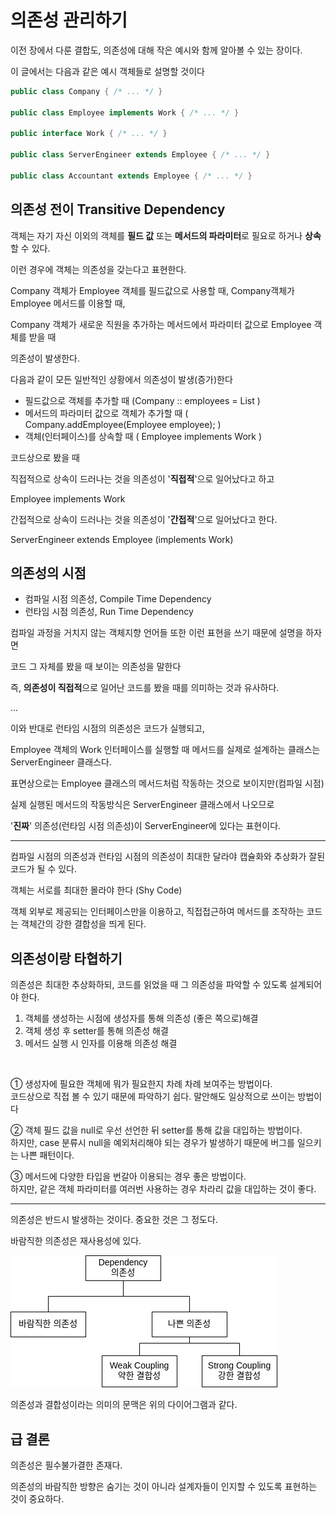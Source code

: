 # 의존성 관리하기 

이전 장에서 다룬 결합도, 의존성에 대해 작은 예시와 함께 알아볼 수 있는 장이다.


이 글에서는 다음과 같은 예시 객체들로 설명할 것이다

```java
public class Company { /* ... */ }

public class Employee implements Work { /* ... */ }

public interface Work { /* ... */ }

public class ServerEngineer extends Employee { /* ... */ }

public class Accountant extends Employee { /* ... */ }
```

## 의존성 전이 Transitive Dependency

객체는 자기 자신 이외의 객체를 **필드 값** 또는 **메서드의 파라미터**로 필요로 하거나 **상속** 할 수 있다.

이런 경우에 객체는 의존성을 갖는다고 표현한다.

Company 객체가 Employee 객체를 필드값으로 사용할 때, Company객체가 Employee 메서드를 이용할 때,

Company 객체가 새로운 직원을 추가하는 메서드에서 파라미터 값으로 Employee 객체를 받을 때

의존성이 발생한다.

다음과 같이 모든 일반적인 상황에서 의존성이 발생(증가)한다

  * 필드값으로 객체를 추가할 때 (Company :: employees  = List<Employee> )
  * 메서드의 파라미터 값으로 객체가 추가할 때 ( Company.addEmployee(Employee employee); )
  * 객체(인터페이스)를 상속할 때 ( Employee implements Work )

코드상으로 봤을 때 

직접적으로 상속이 드러나는 것을 의존성이 '**직접적**'으로 일어났다고 하고

Employee implements Work

간접적으로 상속이 드러나는 것을 의존성이 '**간접적**'으로 일어났다고 한다.

ServerEngineer extends Employee (implements Work)

## 의존성의 시점

  * 컴파일 시점 의존성, Compile Time Dependency
  * 런타임 시점 의존성, Run Time Dependency

컴파일 과정을 거치지 않는 객체지향 언어들 또한 이런 표현을 쓰기 때문에 설명을 하자면

코드 그 자체를 봤을 때 보이는 의존성을 말한다

즉, **의존성이 직접적**으로 일어난 코드를 봤을 때를 의미하는 것과 유사하다.

...

이와 반대로 런타임 시점의 의존성은 코드가 실행되고,

Employee 객체의 Work 인터페이스를 실행할 때 메서드를 실제로 설계하는 클래스는 ServerEngineer 클래스다.

표면상으로는 Employee 클래스의 메서드처럼 작동하는 것으로 보이지만(컴파일 시점)

실제 실행된 메서드의 작동방식은 ServerEngineer 클래스에서 나오므로

'**진짜**' 의존성(런타임 시점 의존성)이 ServerEngineer에 있다는 표현이다.

---------

컴파일 시점의 의존성과 런타임 시점의 의존성이 최대한 달라야 캡슐화와 추상화가 잘된 코드가 될 수 있다.

객체는 서로를 최대한 몰라야 한다 (Shy Code)

객체 외부로 제공되는 인터페이스만을 이용하고, 직접접근하여 메서드를 조작하는 코드는 객체간의 강한 결합성을 띄게 된다.

## 의존성이랑 타협하기

의존성은 최대한 추상화하되, 코드를 읽었을 때 그 의존성을 파악할 수 있도록 설계되어야 한다.

  1) 객체를 생성하는 시점에 생성자를 통해 의존성 (좋은 쪽으로)해결
  2) 객체 생성 후 setter를 통해 의존성 해결
  3) 메서드 실행 시 인자를 이용해 의존성 해결

<br>

① 생성자에 필요한 객체에 뭐가 필요한지 차례 차례 보여주는 방법이다.
<br><t> 코드상으로 직접 볼 수 있기 때문에 파악하기 쉽다. 말안해도 일상적으로 쓰이는 방법이다

② 객체 필드 값을 null로 우선 선언한 뒤 setter를 통해 값을 대입하는 방법이다.
<br><t> 하지만, case 분류시 null을 예외처리해야 되는 경우가 발생하기 때문에 버그를 일으키는 나쁜 패턴이다.

③ 메서드에 다양한 타입을 번갈아 이용되는 경우 좋은 방법이다.
<br><t> 하지만, 같은 객체 파라미터를 여러번 사용하는 경우 차라리 값을 대입하는 것이 좋다.

-----

의존성은 반드시 발생하는 것이다. 중요한 것은 그 정도다.

바람직한 의존성은 재사용성에 있다.

![dependency_and_coupling](https://github.com/ccppoo/MyMilitaryServiceLog/blob/master/%EA%B3%B5%EB%B6%80%ED%95%9C%EA%B2%83_%EC%A0%95%EB%A6%AC/dependency_coupling.png)

의존성과 결합성이라는 의미의 문맥은 위의 다이어그램과 같다.

## 급 결론

의존성은 필수불가결한 존재다.

의존성의 바람직한 방향은 숨기는 것이 아니라 설계자들이 인지할 수 있도록 표현하는 것이 중요하다.

